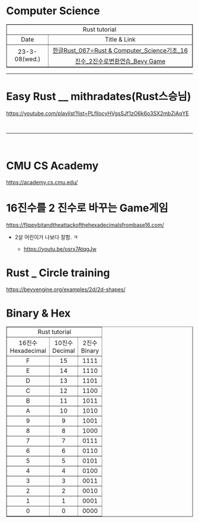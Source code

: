 # Computer Science

<table border="1">
    <tr>
    <td colspan="2" align="center">Rust tutorial</td>
    </tr>
    <tr align="center">
        <td>Date</td>
        <td>Title & Link</td>
    </tr>
    <tr align="center">
        <td>23-3-08(wed.)</td>
        <td><a href="https://youtu.be/CstDZxmA8Y8">한글Rust_067⭐️Rust & Computer_Science기초_16진수_2진수로변환연습_Bevy Game<a/></td>
    </tr>
</table>

<hr>

# Easy Rust \_\_ mithradates(Rust스승님)

https://youtube.com/playlist?list=PLfllocyHVgsSJf1zO6k6o3SX2mbZjAqYE

<br>

<hr>


<br>




# CMU CS Academy

https://academy.cs.cmu.edu/


# 16진수를 2 진수로 바꾸는 Game게임

https://flippybitandtheattackofthehexadecimalsfrombase16.com/

- 2살 어린이가 나보다 잘함. ㅋ

  - https://youtu.be/osrx7AtqgJw 

# Rust _ Circle training

https://bevyengine.org/examples/2d/2d-shapes/


# Binary & Hex

<table border="1">
    <tr>
    <td colspan="3" align="center">Rust tutorial</td>
    </tr>
    <tr align="center">
        <td>16진수<br>Hexadecimal</td>
        <td>10진수<br>Decimal</td>
        <td>2진수<br>Binary</td>
    </tr>
    <tr align="center">
        <td>F</td>
        <td>15</td>
        <td>1111</td>
    </tr>
    <tr align="center">
        <td>E</td>
        <td>14</td>
        <td>1110</td>
    </tr>
    <tr align="center">
        <td>D</td>
        <td>13</td>
        <td>1101</td>
    </tr>
    <tr align="center">
        <td>C</td>
        <td>12</td>
        <td>1100</td>
    </tr>
    <tr align="center">
        <td>B</td>
        <td>11</td>
        <td>1011</td>
    </tr>
    <tr align="center">
        <td>A</td>
        <td>10</td>
        <td>1010</td>
    </tr>
    <tr align="center">
        <td>9</td>
        <td>9</td>
        <td>1001</td>
    </tr>
    <tr align="center">
        <td>8</td>
        <td>8</td>
        <td>1000</td>
    </tr>
    <tr align="center">
        <td>7</td>
        <td>7</td>
        <td>0111</td>
    </tr>
    <tr align="center">
        <td>6</td>
        <td>6</td>
        <td>0110</td>
    </tr>
    <tr align="center">
        <td>5</td>
        <td>5</td>
        <td>0101</td>
    </tr>
    <tr align="center">
        <td>4</td>
        <td>4</td>
        <td>0100</td>
    </tr>
    <tr align="center">
        <td>3</td>
        <td>3</td>
        <td>0011</td>
    </tr>
    <tr align="center">
        <td>2</td>
        <td>2</td>
        <td>0010</td>
    </tr>
    <tr align="center">
        <td>1</td>
        <td>1</td>
        <td>0001</td>
    </tr>
    <tr align="center">
        <td>0</td>
        <td>0</td>
        <td>0000</td>
    </tr>
</table>
